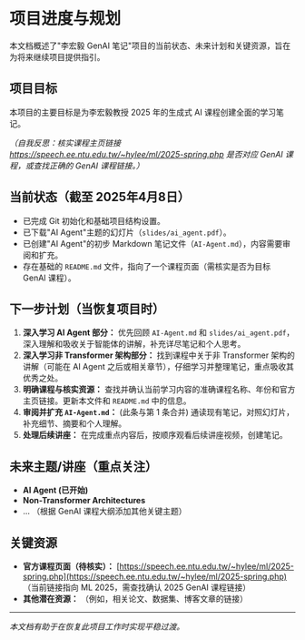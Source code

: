 # 项目进度与规划

本文档概述了"李宏毅 GenAI 笔记"项目的当前状态、未来计划和关键资源，旨在为将来继续项目提供指引。

## 项目目标

本项目的主要目标是为李宏毅教授 2025 年的生成式 AI 课程创建全面的学习笔记。

*（自我反思：核实课程主页链接 https://speech.ee.ntu.edu.tw/~hylee/ml/2025-spring.php 是否对应 GenAI 课程，或查找正确的 GenAI 课程链接。）*

## 当前状态（截至 2025年4月8日）

*   已完成 Git 初始化和基础项目结构设置。
*   已下载"AI Agent"主题的幻灯片（`slides/ai_agent.pdf`）。
*   已创建"AI Agent"的初步 Markdown 笔记文件（`AI-Agent.md`），内容需要审阅和扩充。
*   存在基础的 `README.md` 文件，指向了一个课程页面（需核实是否为目标 GenAI 课程）。

## 下一步计划（当恢复项目时）

1.  **深入学习 AI Agent 部分：** 优先回顾 `AI-Agent.md` 和 `slides/ai_agent.pdf`，深入理解和吸收关于智能体的讲解，补充详尽笔记和个人思考。
2.  **深入学习非 Transformer 架构部分：** 找到课程中关于非 Transformer 架构的讲解（可能在 AI Agent 之后或相关章节），仔细学习并整理笔记，重点吸收其优秀之处。
3.  **明确课程与核实资源：** 查找并确认当前学习内容的准确课程名称、年份和官方主页链接。更新本文件和 `README.md` 中的信息。
4.  **审阅并扩充 `AI-Agent.md`：** (此条与第 1 条合并) 通读现有笔记，对照幻灯片，补充细节、摘要和个人理解。
5.  **处理后续讲座：** 在完成重点内容后，按顺序观看后续讲座视频，创建笔记。

## 未来主题/讲座（重点关注）

*   **AI Agent (已开始)**
*   **Non-Transformer Architectures**
*   ... （根据 GenAI 课程大纲添加其他关键主题）

## 关键资源

*   **官方课程页面（待核实）：** [https://speech.ee.ntu.edu.tw/~hylee/ml/2025-spring.php](https://speech.ee.ntu.edu.tw/~hylee/ml/2025-spring.php) （当前链接指向 ML 2025，需查找确认 2025 GenAI 课程链接）
*   **其他潜在资源：** （例如，相关论文、数据集、博客文章的链接）

---

*本文档有助于在恢复此项目工作时实现平稳过渡。* 